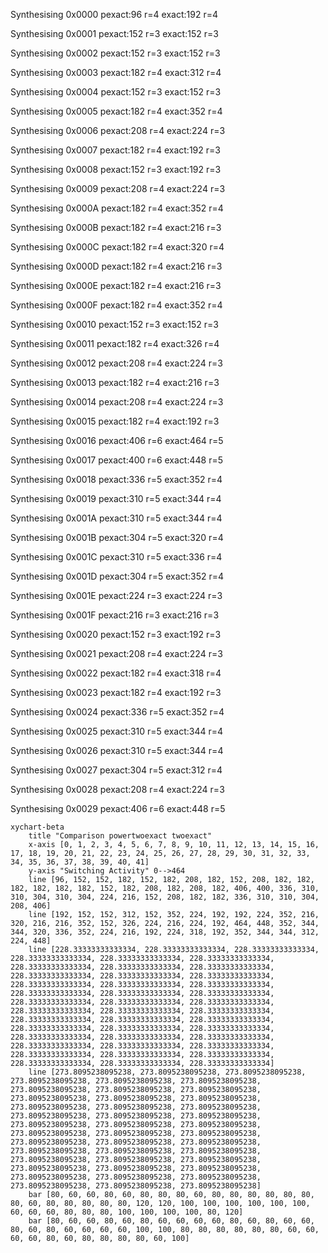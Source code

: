 Synthesising 0x0000 pexact:96 r=4 exact:192 r=4

Synthesising 0x0001 pexact:152 r=3 exact:152 r=3

Synthesising 0x0002 pexact:152 r=3 exact:152 r=3

Synthesising 0x0003 pexact:182 r=4 exact:312 r=4

Synthesising 0x0004 pexact:152 r=3 exact:152 r=3

Synthesising 0x0005 pexact:182 r=4 exact:352 r=4

Synthesising 0x0006 pexact:208 r=4 exact:224 r=3

Synthesising 0x0007 pexact:182 r=4 exact:192 r=3

Synthesising 0x0008 pexact:152 r=3 exact:192 r=3

Synthesising 0x0009 pexact:208 r=4 exact:224 r=3

Synthesising 0x000A pexact:182 r=4 exact:352 r=4

Synthesising 0x000B pexact:182 r=4 exact:216 r=3

Synthesising 0x000C pexact:182 r=4 exact:320 r=4

Synthesising 0x000D pexact:182 r=4 exact:216 r=3

Synthesising 0x000E pexact:182 r=4 exact:216 r=3

Synthesising 0x000F pexact:182 r=4 exact:352 r=4

Synthesising 0x0010 pexact:152 r=3 exact:152 r=3

Synthesising 0x0011 pexact:182 r=4 exact:326 r=4

Synthesising 0x0012 pexact:208 r=4 exact:224 r=3

Synthesising 0x0013 pexact:182 r=4 exact:216 r=3

Synthesising 0x0014 pexact:208 r=4 exact:224 r=3

Synthesising 0x0015 pexact:182 r=4 exact:192 r=3

Synthesising 0x0016 pexact:406 r=6 exact:464 r=5

Synthesising 0x0017 pexact:400 r=6 exact:448 r=5

Synthesising 0x0018 pexact:336 r=5 exact:352 r=4

Synthesising 0x0019 pexact:310 r=5 exact:344 r=4

Synthesising 0x001A pexact:310 r=5 exact:344 r=4

Synthesising 0x001B pexact:304 r=5 exact:320 r=4

Synthesising 0x001C pexact:310 r=5 exact:336 r=4

Synthesising 0x001D pexact:304 r=5 exact:352 r=4

Synthesising 0x001E pexact:224 r=3 exact:224 r=3

Synthesising 0x001F pexact:216 r=3 exact:216 r=3

Synthesising 0x0020 pexact:152 r=3 exact:192 r=3

Synthesising 0x0021 pexact:208 r=4 exact:224 r=3

Synthesising 0x0022 pexact:182 r=4 exact:318 r=4

Synthesising 0x0023 pexact:182 r=4 exact:192 r=3

Synthesising 0x0024 pexact:336 r=5 exact:352 r=4

Synthesising 0x0025 pexact:310 r=5 exact:344 r=4

Synthesising 0x0026 pexact:310 r=5 exact:344 r=4

Synthesising 0x0027 pexact:304 r=5 exact:312 r=4

Synthesising 0x0028 pexact:208 r=4 exact:224 r=3

Synthesising 0x0029 pexact:406 r=6 exact:448 r=5

```mermaid
xychart-beta
    title "Comparison powertwoexact twoexact"
    x-axis [0, 1, 2, 3, 4, 5, 6, 7, 8, 9, 10, 11, 12, 13, 14, 15, 16, 17, 18, 19, 20, 21, 22, 23, 24, 25, 26, 27, 28, 29, 30, 31, 32, 33, 34, 35, 36, 37, 38, 39, 40, 41]
    y-axis "Switching Activity" 0-->464
    line [96, 152, 152, 182, 152, 182, 208, 182, 152, 208, 182, 182, 182, 182, 182, 182, 152, 182, 208, 182, 208, 182, 406, 400, 336, 310, 310, 304, 310, 304, 224, 216, 152, 208, 182, 182, 336, 310, 310, 304, 208, 406]
    line [192, 152, 152, 312, 152, 352, 224, 192, 192, 224, 352, 216, 320, 216, 216, 352, 152, 326, 224, 216, 224, 192, 464, 448, 352, 344, 344, 320, 336, 352, 224, 216, 192, 224, 318, 192, 352, 344, 344, 312, 224, 448]
    line [228.33333333333334, 228.33333333333334, 228.33333333333334, 228.33333333333334, 228.33333333333334, 228.33333333333334, 228.33333333333334, 228.33333333333334, 228.33333333333334, 228.33333333333334, 228.33333333333334, 228.33333333333334, 228.33333333333334, 228.33333333333334, 228.33333333333334, 228.33333333333334, 228.33333333333334, 228.33333333333334, 228.33333333333334, 228.33333333333334, 228.33333333333334, 228.33333333333334, 228.33333333333334, 228.33333333333334, 228.33333333333334, 228.33333333333334, 228.33333333333334, 228.33333333333334, 228.33333333333334, 228.33333333333334, 228.33333333333334, 228.33333333333334, 228.33333333333334, 228.33333333333334, 228.33333333333334, 228.33333333333334, 228.33333333333334, 228.33333333333334, 228.33333333333334, 228.33333333333334, 228.33333333333334, 228.33333333333334]
    line [273.8095238095238, 273.8095238095238, 273.8095238095238, 273.8095238095238, 273.8095238095238, 273.8095238095238, 273.8095238095238, 273.8095238095238, 273.8095238095238, 273.8095238095238, 273.8095238095238, 273.8095238095238, 273.8095238095238, 273.8095238095238, 273.8095238095238, 273.8095238095238, 273.8095238095238, 273.8095238095238, 273.8095238095238, 273.8095238095238, 273.8095238095238, 273.8095238095238, 273.8095238095238, 273.8095238095238, 273.8095238095238, 273.8095238095238, 273.8095238095238, 273.8095238095238, 273.8095238095238, 273.8095238095238, 273.8095238095238, 273.8095238095238, 273.8095238095238, 273.8095238095238, 273.8095238095238, 273.8095238095238, 273.8095238095238, 273.8095238095238, 273.8095238095238, 273.8095238095238, 273.8095238095238, 273.8095238095238]
    bar [80, 60, 60, 80, 60, 80, 80, 80, 60, 80, 80, 80, 80, 80, 80, 80, 60, 80, 80, 80, 80, 80, 120, 120, 100, 100, 100, 100, 100, 100, 60, 60, 60, 80, 80, 80, 100, 100, 100, 100, 80, 120]
    bar [80, 60, 60, 80, 60, 80, 60, 60, 60, 60, 80, 60, 80, 60, 60, 80, 60, 80, 60, 60, 60, 60, 100, 100, 80, 80, 80, 80, 80, 80, 60, 60, 60, 60, 80, 60, 80, 80, 80, 80, 60, 100]
```

